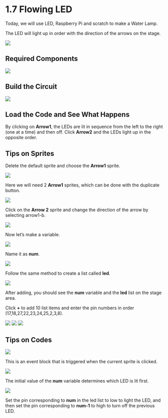 # 1.7 Flowing LED

Today, we will use LED, Raspberry Pi and scratch to make a Water Lamp.

The LED will light up in order with the direction of the arrows on the stage.

![](./img/1.7/1.7_header.png)

## Required Components

![](./img/1.7/1.7_list.png)

## Build the Circuit

![](./img/1.7/1.7_fritzing.png)

## Load the Code and See What Happens

By clicking on **Arrow1**, the LEDs  are lit in sequence from the left to the right (one at a time) and then off. Click **Arrow2** and the LEDs light up in the opposite order.

## Tips on Sprites

Delete the default sprite and choose the **Arrow1** sprite.

![](./img/1.7/1.7_sprite.png)

Here we will need 2 **Arrow1** sprites, which can be done with the duplicate button.

![](./img/1.7/1.7_sprite1.png)

Click on the **Arrow 2** sprite and change the direction of the arrow by selecting arrow1-b.

![](./img/1.7/1.7_sprite2.png)

Now let’s make a variable.

![](./img/1.7/1.7_code.png)

Name it as **num**.

![](./img/1.7/1.7_code1.png)

Follow the same method to create a list called **led**.

![](./img/1.7/1.7_code2.png)

After adding, you should see the **num** variable and the **led** list on the stage area.

Click **+** to add 10 list items and enter the pin numbers in order (17,18,27,22,23,24,25,2,3,8).

![](./img/1.7/1.7_code3.png) ![](./img/1.7/1.7_code4.png) ![](./img/1.7/1.7_code5.png)

## Tips on Codes

![](./img/1.7/1.7_code6.png)

This is an event block that is triggered when the current sprite is clicked.

![](./img/1.7/1.7_code7.png)

The initial value of the **num** variable determines which LED is lit first.

![](./img/1.7/1.7_code8.png)

Set the pin corresponding to **num** in the led list to low to light the LED, and then set the pin corresponding to **num-1** to high to turn off the previous LED.
